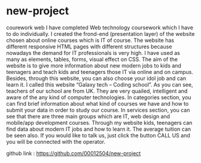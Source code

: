 # new-project
courework web
I have completed Web technology coursework which I have to do individually. I created the frond-end (presentation layer) of the website chosen about online courses which is IT of course. The website has different responsive HTML pages with different structures because nowadays the demand for IT professionals is very high. I have used as many as elements, tables, forms, visual effect on CSS. The aim of the website is to give more information about new modern jobs to kids and teenagers and teach kids and teenagers those IT via online and on campus. Besides, through this website, you can also choose your idol job and can learn it. I called this website “Galaxy tech – Coding school”. As you can see, teachers of our school are from UK. They are very quailed, intelligent and aware of the any kind of computer technologies. In categories section, you can find brief information about what kind of courses we have and how to submit your data in order to study our course. In services section, you can see that there are three main groups which are IT, web design and mobile/app development courses. Through my website kids, teenagers can find data about modern IT jobs and how to learn it. The average tuition can be seen also. If you would like to talk us, just click the button CALL US and you will be connected with the operator.

github link : https://github.com/00012504/new-project
